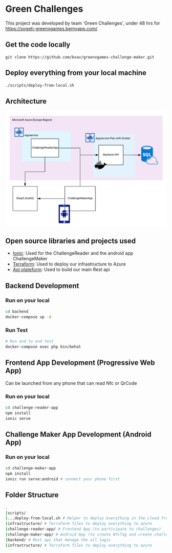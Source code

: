 # Green Challenges
This project was developed by team 'Green Challenges',  under 48 hrs for https://sogeti-greenxgames.bemyapp.com/

## Get the code locally
```
git clone https://github.com/bxav/greenxgames-challenge-maker.git
```

## Deploy everything from your local machine
```bash
./scripts/deploy-from-local.sh
```

## Architecture

![architecture](archi.png "Azure architecture")

## Open source libraries and projects used
* [Ionic](https://api-platform.com/): Used for the ChallengeReader and the android app ChallengeMaker
* [Terraform](https://api-platform.com/): Used to deploy our infrastructure to Azure
* [Api plateform](https://api-platform.com/): Used to build our main Rest api

## Backend Development

### Run on your local
```bash
cd backend
docker-compose up -d
```
### Run Test

```bash
# Run end to end test 
docker-compose exec php bin/behat

```

## Frontend App Development (Progressive Web App)
Can be launched from any phone that can read Nfc or QrCode

### Run on your local
```bash
cd challenge-reader-app
npm install
ionic serve
```

## Challenge Maker App Development (Android App)

### Run on your local
```bash
cd challenge-maker-app
npm install
ionic run serve:android # connect your phone first
```

## Folder Structure

```bash
.
|scripts/
|...deploy-from-local.sh # Helper to deploy everything in the cloud from your local
|infrastructure/ # Terraform files to deploy everything to azure
|challenge-reader-app/ # Frontend App (to participate to challenges)
|challenge-maker-app/ # Android App (to create NfcTag and create challenges)
|backend/ # Rest api that manage the all logic
|infrastructure/ # Terraform files to deploy everything to azure
```

